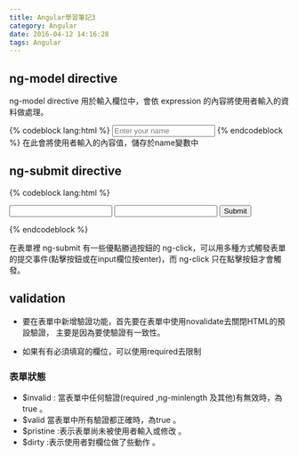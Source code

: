 ```yaml
---
title: Angular學習筆記3
category: Angular
date: 2016-04-12 14:16:28
tags: Angular
---
```


## ng-model directive

ng-model directive 用於輸入欄位中，會依 expression 的內容將使用者輸入的資料做處理。

{% codeblock lang:html %}
<input type="text" ng-model="name" placeholder="Enter your name">
{% endcodeblock %}
在此會將使用者輸入的內容值，儲存於name變數中

<!--more-->
## ng-submit directive

{% codeblock lang:html %}
 <form ng-submit="ctrl.submit()">
    <input type="text" ng-model="ctrl.user.username">
    <input type="password" ng-model="ctrl.user.password">
    <input type="submit" value="Submit">
  </form>
{% endcodeblock %}

在表單裡 ng-submit 有一些優點勝過按鈕的 ng-click，可以用多種方式觸發表單的提交事件(點擊按鈕或在input欄位按enter)，而 ng-click 只在點擊按鈕才會觸發。


## validation
* 要在表單中新增驗證功能，首先要在表單中使用novalidate去關閉HTML的預設驗證，
  主要是因為要使驗證有一致性。

* 如果有有必須填寫的欄位，可以使用required去限制

### 表單狀態
* $invalid : 當表單中任何驗證(required ,ng-minlength 及其他)有無效時，為true 。
* $valid 當表單中所有驗證都正確時，為true 。
* $pristine :表示表單尚未被使用者輸入或修改 。
* $dirty :表示使用者對欄位做了些動作 。

